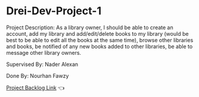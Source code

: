 # Drei-Dev-Project-1


Project Description:
As a library owner, I should be able to create an account, add my library and add/edit/delete  books to my library (would be best to be able to edit all the books at the same time), browse other libraries and books, be notified of any new books added to other libraries, be able to message other library owners.

Supervised By:
Nader Alexan

Done By: 
Nourhan Fawzy

[Project Backlog Link](https://docs.google.com/spreadsheets/d/1GqrQxBIjQgc1eU_zZqLuO322dU_XRbznKSirhKONC4o/edit#gid=0) :point_left:


